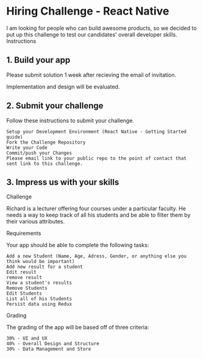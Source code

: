 # Hiring Challenge - React Native

I am looking for people who can build awesome products, so we decided to put up this challenge to test our candidates' overall developer skills.
Instructions
## 1. Build your app

Please submit solution 1 week after recieving the email of invitation.

Implementation and design will be evaluated.
## 2. Submit your challenge

Follow these instructions to submit your challenge.

    Setup your Development Environment (React Native - Getting Started guide)
    Fork the Challenge Repository
    Write your Code
    Commit/push your Changes
    Please email link to your public repo to the point of contact that sent link to this challenge.

## 3. Impress us with your skills
Challenge

Richard is a lecturer offering four courses under a particular faculty. He needs a way to keep track of all his students and be able to filter them by their various attributes.

Requirements

Your app should be able to complete the following tasks:

    Add a new Student (Name, Age, Adress, Gender, or anything else you think would be important)
    Add new result for a student
    Edit result
    remove result
    View a student's results
    Remove Students
    Edit Students
    List all of his Students
    Persist data using Redux

Grading

The grading of the app will be based off of three criteria:

    30% - UI and UX
    40% - Overall Design and Structure
    30% - Data Management and Store
